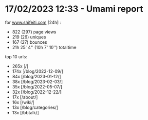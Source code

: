 # 17/02/2023 12:33 - Umami report
for www.shifeiti.com [24h] :

 - 822 (297) page views
 - 219 (26) uniques
 - 167 (27) bounces
 - 21h 25' 4'' (10h 7' 10'') totaltime


top 10 urls:
 - 265x [/]
 - 174x [/blog/2022-12-09/]
 - 84x [/blog/2023-01-12/]
 - 38x [/blog/2023-02-03/]
 - 35x [/blog/2022-05-07/]
 - 32x [/blog/2022-12-22/]
 - 17x [/about/]
 - 16x [/wiki/]
 - 13x [/blog/categories/]
 - 13x [/bbtalk/]


